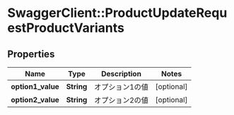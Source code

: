 # SwaggerClient::ProductUpdateRequestProductVariants

## Properties
Name | Type | Description | Notes
------------ | ------------- | ------------- | -------------
**option1_value** | **String** | オプション1の値 | [optional] 
**option2_value** | **String** | オプション2の値 | [optional] 


